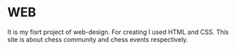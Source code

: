 # WEB
 It is my fisrt project of web-design. For creating I used HTML and CSS. This site is about chess community and chess events respectively. 

